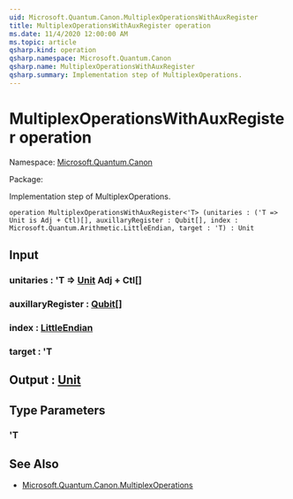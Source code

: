 ```yaml
---
uid: Microsoft.Quantum.Canon.MultiplexOperationsWithAuxRegister
title: MultiplexOperationsWithAuxRegister operation
ms.date: 11/4/2020 12:00:00 AM
ms.topic: article
qsharp.kind: operation
qsharp.namespace: Microsoft.Quantum.Canon
qsharp.name: MultiplexOperationsWithAuxRegister
qsharp.summary: Implementation step of MultiplexOperations.
---
```


# MultiplexOperationsWithAuxRegister operation

Namespace: [Microsoft.Quantum.Canon](xref:Microsoft.Quantum.Canon)

Package: [](https://nuget.org/packages/)


Implementation step of MultiplexOperations.

```qsharp
operation MultiplexOperationsWithAuxRegister<'T> (unitaries : ('T => Unit is Adj + Ctl)[], auxillaryRegister : Qubit[], index : Microsoft.Quantum.Arithmetic.LittleEndian, target : 'T) : Unit
```


## Input

### unitaries : 'T => [Unit](xref:microsoft.quantum.lang-ref.unit) Adj + Ctl[]




### auxillaryRegister : [Qubit](xref:microsoft.quantum.lang-ref.qubit)[]




### index : [LittleEndian](xref:Microsoft.Quantum.Arithmetic.LittleEndian)




### target : 'T





## Output : [Unit](xref:microsoft.quantum.lang-ref.unit)



## Type Parameters

### 'T



## See Also

- [Microsoft.Quantum.Canon.MultiplexOperations](xref:Microsoft.Quantum.Canon.MultiplexOperations)